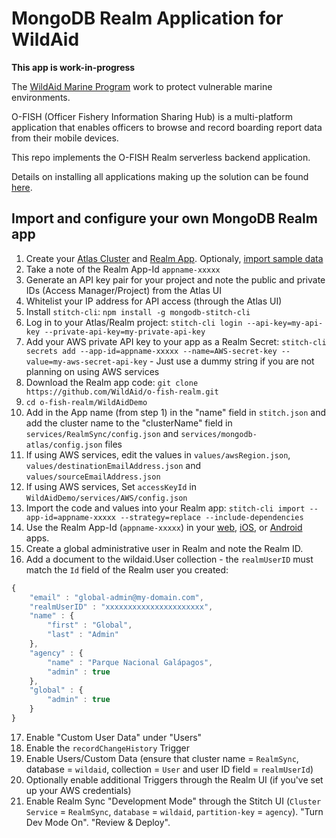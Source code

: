 # MongoDB Realm Application for WildAid

**This app is work-in-progress**

The [WildAid Marine Program](https://marine.wildaid.org/) work to protect vulnerable marine environments.

O-FISH (Officer Fishery Information Sharing Hub) is a multi-platform application that enables officers to browse and record boarding report data from their mobile devices.

This repo implements the O-FISH Realm serverless backend application.

Details on installing all applications making up the solution can be found [here](https://wildaid.github.io/).

## Import and configure your own MongoDB Realm app

1. Create your [Atlas Cluster](https://cloud.mongodb.com) and [Realm App](https://cloud.mongodb.com). Optionaly, [import sample data](https://wildaid.github.io/)
1. Take a note of the Realm App-Id `appname-xxxxx` 
1. Generate an API key pair for your project and note the public and private IDs (Access Manager/Project) from the Atlas UI
1. Whitelist your IP address for API access (through the Atlas UI)
1. Install `stitch-cli`: `npm install -g mongodb-stitch-cli`
1. Log in to your Atlas/Realm project: `stitch-cli login --api-key=my-api-key --private-api-key=my-private-api-key`
1. Add your AWS private API key to your app as a Realm Secret: `stitch-cli secrets add --app-id=appname-xxxxx --name=AWS-secret-key --value=my-aws-secret-api-key` - Just use a dummy string if you are not planning on using AWS services
1. Download the Realm app code: `git clone https://github.com/WildAid/o-fish-realm.git`
1. `cd o-fish-realm/WildAidDemo`
1. Add in the App name (from step 1) in the "name" field in `stitch.json` and add the cluster name to the "clusterName" field in `services/RealmSync/config.json` and `services/mongodb-atlas/config.json` files
1. If using AWS services, edit the values in `values/awsRegion.json`, `values/destinationEmailAddress.json` and `values/sourceEmailAddress.json`
1. If using AWS services, Set `accessKeyId` in `WildAidDemo/services/AWS/config.json`
1. Import the code and values into your Realm app: `stitch-cli import --app-id=appname-xxxxx --strategy=replace --include-dependencies`
1. Use the Realm App-Id (`appname-xxxxx`) in your [web](https://github.com/WildAid/o-fish-web), [iOS](https://github.com/WildAid/o-fish-ios), or [Android](https://github.com/WildAid/o-fish-android) apps.
1. Create a global administrative user in Realm and note the Realm ID.
1. Add a document to the wildaid.User collection - the `realmUserID` must match the `Id` field of the Realm user you created:
```js
{
    "email" : "global-admin@my-domain.com",
    "realmUserID" : "xxxxxxxxxxxxxxxxxxxxxx",
    "name" : {
        "first" : "Global",
        "last" : "Admin"
    },
    "agency" : {
        "name" : "Parque Nacional Galápagos",
        "admin" : true
    },
    "global" : {
        "admin" : true
    }
}
```
17. Enable "Custom User Data" under "Users"
1. Enable the `recordChangeHistory` Trigger
1. Enable Users/Custom Data (ensure that cluster name = `RealmSync`, database = `wildaid`, collection = `User` and user ID field = `realmUserId`)
1. Optionally enable additional Triggers through the Realm UI (if you've set up your AWS credentials)
1. Enable Realm Sync "Development Mode" through the Stitch UI (`Cluster Service` = `RealmSync`, `database` = `wildaid`, `partition-key` = `agency`). "Turn Dev Mode On". "Review & Deploy".
